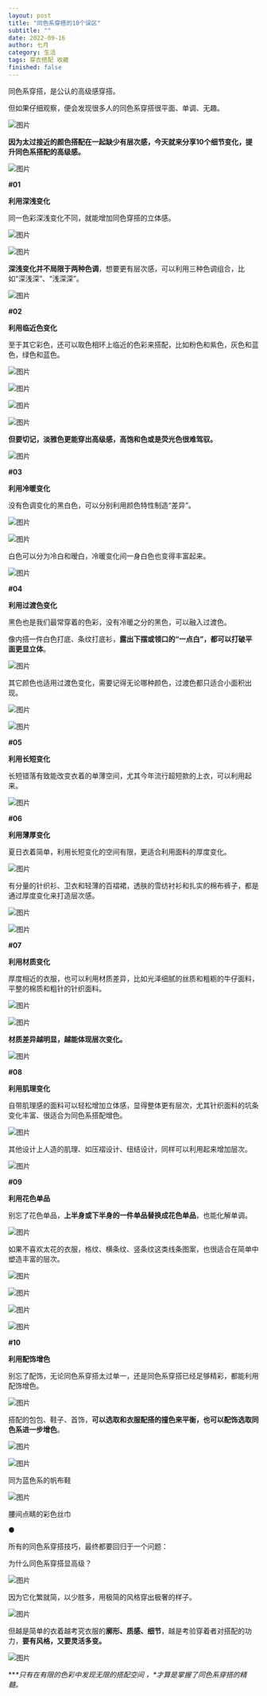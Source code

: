 ```yaml
---
layout: post
title: "同色系穿搭的10个误区"
subtitle: ""
date: 2022-09-16
author: 七月
category: 生活
tags: 穿衣搭配 收藏 
finished: false
---
```


同色系穿搭，是公认的高级感穿搭。

但如果仔细观察，便会发现很多人的同色系穿搭很平面、单调、无趣。

![图片](/img/640-20220916170510107.jpeg)



**因为太过接近的颜色搭配在一起缺少有层次感，今天就来分享10个细节变化，提升同色系搭配的高级感。**

![图片](/img/640-20220916170529427.jpeg)



**#01**

**利用深浅变化**

同一色彩深浅变化不同，就能增加同色穿搭的立体感。

![图片](/img/640-20220916170603002.jpeg)

![图片](/img/640-20220916170614864.jpeg)

**深浅变化并不局限于两种色调**，想要更有层次感，可以利用三种色调组合，比如“深浅深”、“浅深深”。

![图片](/img/640-20220916170638196.jpeg)



**#02**

**利用临近色变化**

至于其它彩色，还可以取色相环上临近的色彩来搭配，比如粉色和紫色，灰色和蓝色，绿色和蓝色。

![图片](/img/640-20220916170649419.jpeg)

![图片](/img/640-20220916170659901.jpeg)

![图片](/img/640-20220916170706754.jpeg)

![图片](/img/640-20220916170712472.jpeg)



**但要切记，淡雅色更能穿出高级感，高饱和色或是荧光色很难驾驭。**

![图片](/img/640-20220916170721032.jpeg)

**#03**

**利用冷暖变化**

没有色调变化的黑白色，可以分别利用颜色特性制造“差异”。

![图片](/img/640-20220916170734054.jpeg)

![图片](/img/640-20220916170740222.jpeg)



白色可以分为冷白和暧白，冷暖变化间一身白色也变得丰富起来。

![图片](/img/640-20220916170749309.jpeg)



**#04**

**利用过渡色变化**

黑色也是我们最常穿着的色彩，没有冷暖之分的黑色，可以融入过渡色。

像内搭一件白色打底、条纹打底衫，**露出下摆或领口的“一点白”，都可以打破平面更显立体**。

![图片](/img/640-20220916170759774.jpeg)



其它颜色也适用过渡色变化，需要记得无论哪种颜色，过渡色都只适合小面积出现。

![图片](/img/640-20220916170810853.jpeg)

![图片](/img/640-20220916170819067.png)



**#05**

**利用长短变化**

长短错落有致能改变衣着的单薄空间，尤其今年流行超短款的上衣，可以利用起来。

![图片](/img/640-20220916170828131.jpeg)



**#06**

**利用薄厚变化**

夏日衣着简单，利用长短变化的空间有限，更适合利用面料的厚度变化。

![图片](/img/640-20220916170837693.jpeg)



有分量的针织衫、卫衣和轻薄的百褶裙，透肤的雪纺衬衫和扎实的棉布裤子，都是通过厚度变化来打造层次感。

![图片](/img/640-20220916170847200.jpeg)

![图片](/img/640-20220916170855274.png)



**#07**

**利用材质变化**

厚度相近的衣服，也可以利用材质差异，比如光泽细腻的丝质和粗粝的牛仔面料，平整的棉质和粗针的针织面料。

![图片](/img/640-20220916170911933.jpeg)

![图片](https://mmbiz.qpic.cn/sz_mmbiz_jpg/ia7cGplNy2e22WacbrDSVr06tR7xF4icY5M3TPXt8tw6WcfSLY75XiaUXx6IqXnAM53bSMzhrfH6WnZK56aVTGT0g/640?wx_fmt=jpeg&wxfrom=5&wx_lazy=1&wx_co=1)



**材质差异越明显，越能体现层次变化。**

![图片](https://mmbiz.qpic.cn/sz_mmbiz_jpg/ia7cGplNy2e22WacbrDSVr06tR7xF4icY5qibr58gzbQXyxjnSqfhca150fJ3p6SCsMqr0ib7YYzQ3xkHUJsbZpASA/640?wx_fmt=jpeg&wxfrom=5&wx_lazy=1&wx_co=1)



**#08**

**利用肌理变化**

自带肌理感的面料可以轻松增加立体感，显得整体更有层次，尤其针织面料的坑条变化丰富、很适合为同色系搭配增色。

![图片](https://mmbiz.qpic.cn/sz_mmbiz_jpg/ia7cGplNy2e22WacbrDSVr06tR7xF4icY5yeicmQFtcKUHlhVDAwZialKs1254pQFSo43dLuSYI1faYXdDoaibDRGpg/640?wx_fmt=jpeg&wxfrom=5&wx_lazy=1&wx_co=1)

其他设计上人造的肌理、如压褶设计、纽结设计，同样可以利用起来增加层次。

![图片](https://mmbiz.qpic.cn/sz_mmbiz_jpg/ia7cGplNy2e22WacbrDSVr06tR7xF4icY5gfAe798pm9UiauibQwrq96K3uCTpjZhicOEAce5taC97Ox9BseYftibwicg/640?wx_fmt=jpeg&wxfrom=5&wx_lazy=1&wx_co=1)



**#09**

**利用花色单品**

别忘了花色单品，**上半身或下半身的一件单品替换成花色单品**，也能化解单调。

![图片](/img/640-20220916171017206.jpeg)

如果不喜欢太花的衣服，格纹、横条纹、竖条纹这类线条图案，也很适合在简单中塑造丰富的层次。

![图片](/img/640-20220916171031906.jpeg)

![图片](/img/640-20220916171042053.jpeg)

![图片](/img/640-20220916171049348.jpeg)

![图片](/img/640-20220916171055799.jpeg)



**#10**

**利用配饰增色**

别忘了配饰，无论同色系穿搭太过单一，还是同色系穿搭已经足够精彩，都能利用配饰增色。

![图片](https://mmbiz.qpic.cn/sz_mmbiz_jpg/ia7cGplNy2e22WacbrDSVr06tR7xF4icY5DQI07fVnaJolMOPv2H6sAfsdND5pas82kbXEGkSicibO4qE2o6iaSKe0w/640?wx_fmt=jpeg&wxfrom=5&wx_lazy=1&wx_co=1)



搭配的包包、鞋子、首饰，**可以选取和衣服配搭的撞色来平衡，也可以配饰选取同色系进一步增色**。

![图片](/img/640-20220916171116273.jpeg)

![图片](/img/640-20220916171123022.jpeg)

同为蓝色系的帆布鞋

![图片](/img/640-20220916171129674.jpeg)

腰间点睛的彩色丝巾

 ●

所有的同色系穿搭技巧，最终都要回归于一个问题：

为什么同色系穿搭显高级？

![图片](/img/640-20220916171147241.jpeg)



因为它化繁就简，以少胜多，用极简的风格穿出极奢的样子。

![图片](/img/640-20220916171156970.jpeg)



但越是简单的衣着越考究衣服的**廓形、质感、细节**，越是考验穿着者对搭配的功力，**要有风格，又要灵活多变。**

![图片](/img/640-20220916171206531.jpeg)



***\*只有在有限的色彩中发现无限的搭配空间 ，\**才算是掌握了同色系穿搭的精髓。**